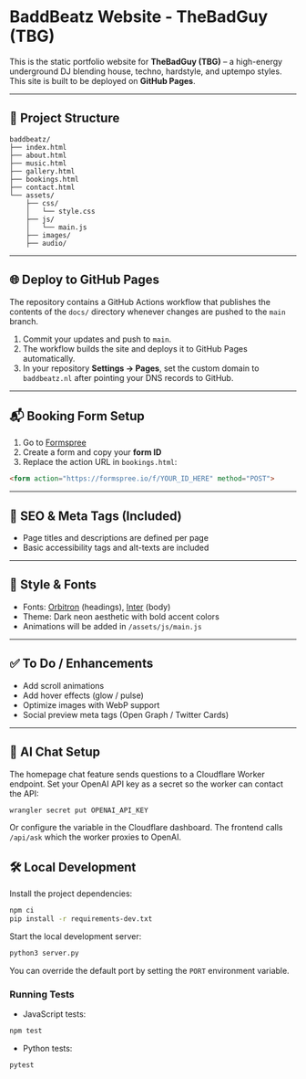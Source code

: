 # BaddBeatz Website - TheBadGuy (TBG)

This is the static portfolio website for **TheBadGuy (TBG)** – a high-energy underground DJ blending house, techno, hardstyle, and uptempo styles. This site is built to be deployed on **GitHub Pages**.

---

## 🚀 Project Structure

```
baddbeatz/
├── index.html
├── about.html
├── music.html
├── gallery.html
├── bookings.html
├── contact.html
└── assets/
    ├── css/
    │   └── style.css
    ├── js/
    │   └── main.js
    ├── images/
    ├── audio/
```

---

## 🌐 Deploy to GitHub Pages

The repository contains a GitHub Actions workflow that publishes the contents
of the `docs/` directory whenever changes are pushed to the `main` branch.

1. Commit your updates and push to `main`.
2. The workflow builds the site and deploys it to GitHub Pages automatically.
3. In your repository **Settings → Pages**, set the custom domain to
   `baddbeatz.nl` after pointing your DNS records to GitHub.

---

## 📬 Booking Form Setup

1. Go to [Formspree](https://formspree.io)
2. Create a form and copy your **form ID**
3. Replace the action URL in `bookings.html`:

```html
<form action="https://formspree.io/f/YOUR_ID_HERE" method="POST">
```

---

## 🎯 SEO & Meta Tags (Included)

- Page titles and descriptions are defined per page
- Basic accessibility tags and alt-texts are included

---

## 🎨 Style & Fonts

- Fonts: [Orbitron](https://fonts.google.com/specimen/Orbitron) (headings), [Inter](https://fonts.google.com/specimen/Inter) (body)
- Theme: Dark neon aesthetic with bold accent colors
- Animations will be added in `/assets/js/main.js`

---

## ✅ To Do / Enhancements

- Add scroll animations
- Add hover effects (glow / pulse)
- Optimize images with WebP support
- Social preview meta tags (Open Graph / Twitter Cards)

---


## 🤖 AI Chat Setup

The homepage chat feature sends questions to a Cloudflare Worker endpoint.
Set your OpenAI API key as a secret so the worker can contact the API:

```bash
wrangler secret put OPENAI_API_KEY
```

Or configure the variable in the Cloudflare dashboard. The frontend calls
`/api/ask` which the worker proxies to OpenAI.


## 🛠 Local Development

Install the project dependencies:

```bash
npm ci
pip install -r requirements-dev.txt
```

Start the local development server:

```bash
python3 server.py
```

You can override the default port by setting the `PORT` environment variable.

### Running Tests

- JavaScript tests:

```bash
npm test
```

- Python tests:

```bash
pytest
```

